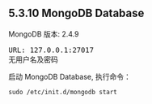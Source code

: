 ## 5.3.10 MongoDB Database

MongoDB 版本: 2.4.9

<pre>
URL: 127.0.0.1:27017
无用户名及密码
</pre>

启动 MongoDB Database, 执行命令：
<pre>
<code>sudo /etc/init.d/mongodb start</code>
</pre>
